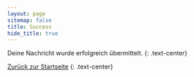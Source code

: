 ```yaml
---
layout: page
sitemap: false
title: Success
hide_title: true
---
```


Deine Nachricht wurde erfolgreich übermittelt.
{: .text-center}

[Zurück zur Startseite](/)
{: .text-center}